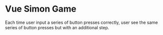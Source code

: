 # Vue Simon Game
Each time user input a series of button presses correctly, user see the same series of button presses but with an additional step.
